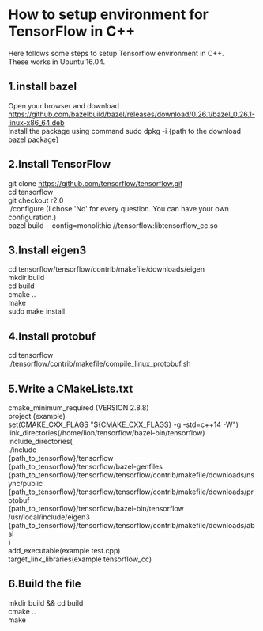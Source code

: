 # How to setup environment for TensorFlow in C++
Here follows some steps to setup Tensorflow environment in C++.  
These works in Ubuntu 16.04.
## 1.install bazel
Open your browser and download https://github.com/bazelbuild/bazel/releases/download/0.26.1/bazel_0.26.1-linux-x86_64.deb  
Install the package using command sudo dpkg -i {path to the download bazel package}
## 2.Install TensorFlow
git clone https://github.com/tensorflow/tensorflow.git  
cd tensorflow  
git checkout r2.0  
./configure (I chose 'No' for every question. You can have your own configuration.)  
bazel build --config=monolithic //tensorflow:libtensorflow_cc.so  
## 3.Install eigen3  
cd tensorflow/tensorflow/contrib/makefile/downloads/eigen  
mkdir build  
cd build  
cmake ..  
make  
sudo make install  
## 4.Install protobuf  
cd tensorflow  
./tensorflow/contrib/makefile/compile_linux_protobuf.sh  
## 5.Write a CMakeLists.txt
cmake_minimum_required (VERSION 2.8.8)  
project (example)  
set(CMAKE_CXX_FLAGS "${CMAKE_CXX_FLAGS} -g -std=c++14 -W")  
link_directories(/home/lion/tensorflow/bazel-bin/tensorflow)  
include_directories(  
./include  
 {path_to_tensorflow}/tensorflow  
 {path_to_tensorflow}/tensorflow/bazel-genfiles  
 {path_to_tensorflow}/tensorflow/tensorflow/contrib/makefile/downloads/nsync/public  
 {path_to_tensorflow}/tensorflow/tensorflow/contrib/makefile/downloads/protobuf  
 {path_to_tensorflow}/tensorflow/bazel-bin/tensorflow  
 /usr/local/include/eigen3  
 {path_to_tensorflow}/tensorflow/tensorflow/contrib/makefile/downloads/absl  
  )  
add_executable(example  test.cpp)  
target_link_libraries(example tensorflow_cc)  
## 6.Build the file
mkdir build && cd build  
cmake ..  
make  